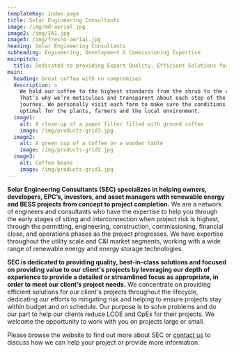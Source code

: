 ```yaml
---
templateKey: index-page
title: Solar Engineering Consultants
image: /img/md-aerial.jpg
image2: /img/IA1.jpg
image3: /img/fresno-aerial.jpg
heading: Solar Engineering Consultants
subheading: Engineering, Development & Commissioning Expertise
mainpitch:
  title: Dedicated to providing Expert Quality, Efficient Solutions for your Project to help reduce LCOE and OpEx
main:
  heading: Great coffee with no compromises
  description: >
    We hold our coffee to the highest standards from the shrub to the cup.
    That’s why we’re meticulous and transparent about each step of the coffee’s
    journey. We personally visit each farm to make sure the conditions are
    optimal for the plants, farmers and the local environment.
  image1:
    alt: A close-up of a paper filter filled with ground coffee
    image: /img/products-grid3.jpg
  image2:
    alt: A green cup of a coffee on a wooden table
    image: /img/products-grid2.jpg
  image3:
    alt: Coffee beans
    image: /img/products-grid1.jpg
---
```

**Solar Engineering Consultants (SEC) specializes in helping owners, developers, EPC’s, investors, and
asset managers with renewable energy and BESS projects from concept to project completion.** We are a network of engineers and consultants who have the expertise to help you through the early stages of
siting and interconnection when project risk is highest, through the permitting, engineering, construction,
commissioning, financial close, and operations phases as the project progresses. We have expertise throughout the
utility scale and C&I market segments, working with a wide range of renewable energy and energy
storage technologies.

**SEC is dedicated to providing quality, best-in-class solutions and focused on providing value to our client's
projects by leveraging our depth of experience to provide a detailed or streamlined focus as appropriate,
in order to meet our client’s project needs.** We concentrate on providing efficient solutions for our client's projects
throughout the lifecycle, dedicating our efforts to mitigating risk and helping to ensure projects stay within budget
and on schedule. Our purpose is to solve problems and do our part to help our clients reduce LCOE and OpEx for their projects.
We welcome the opportunity to work with you on projects large or small.

Please browse the website to find out more about SEC or <a href="mailto:caleb@solarengineeringconsultants.com">contact us</a> to discuss how we can help your project or provide more information.
